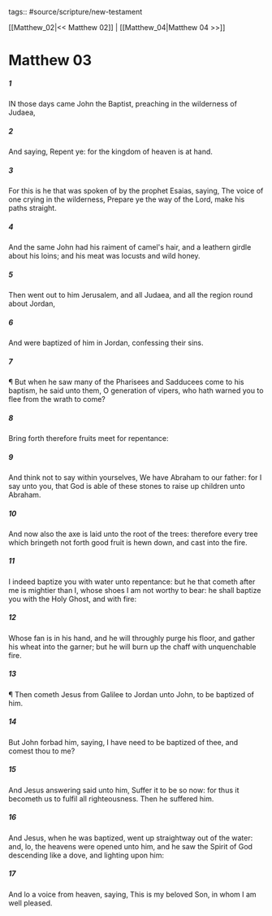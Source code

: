 tags:: #source/scripture/new-testament

[[Matthew_02|<< Matthew 02]] | [[Matthew_04|Matthew 04 >>]]

# Matthew 03

##### 1

IN those days came John the Baptist, preaching in the wilderness of Judaea,

##### 2

And saying, Repent ye: for the kingdom of heaven is at hand.

##### 3

For this is he that was spoken of by the prophet Esaias, saying, The voice of one crying in the wilderness, Prepare ye the way of the Lord, make his paths straight.

##### 4

And the same John had his raiment of camel's hair, and a leathern girdle about his loins; and his meat was locusts and wild honey.

##### 5

Then went out to him Jerusalem, and all Judaea, and all the region round about Jordan,

##### 6

And were baptized of him in Jordan, confessing their sins.

##### 7

¶ But when he saw many of the Pharisees and Sadducees come to his baptism, he said unto them, O generation of vipers, who hath warned you to flee from the wrath to come?

##### 8

Bring forth therefore fruits meet for repentance:

##### 9

And think not to say within yourselves, We have Abraham to our father: for I say unto you, that God is able of these stones to raise up children unto Abraham.

##### 10

And now also the axe is laid unto the root of the trees: therefore every tree which bringeth not forth good fruit is hewn down, and cast into the fire.

##### 11

I indeed baptize you with water unto repentance: but he that cometh after me is mightier than I, whose shoes I am not worthy to bear: he shall baptize you with the Holy Ghost, and with fire:

##### 12

Whose fan is in his hand, and he will throughly purge his floor, and gather his wheat into the garner; but he will burn up the chaff with unquenchable fire.

##### 13

¶ Then cometh Jesus from Galilee to Jordan unto John, to be baptized of him.

##### 14

But John forbad him, saying, I have need to be baptized of thee, and comest thou to me?

##### 15

And Jesus answering said unto him, Suffer it to be so now: for thus it becometh us to fulfil all righteousness. Then he suffered him.

##### 16

And Jesus, when he was baptized, went up straightway out of the water: and, lo, the heavens were opened unto him, and he saw the Spirit of God descending like a dove, and lighting upon him:

##### 17

And lo a voice from heaven, saying, This is my beloved Son, in whom I am well pleased.
